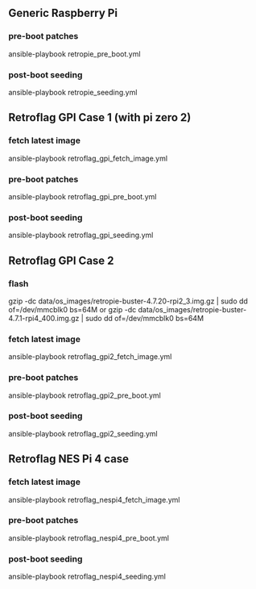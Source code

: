 ## Generic Raspberry Pi

### pre-boot patches
ansible-playbook retropie_pre_boot.yml

### post-boot seeding
ansible-playbook retropie_seeding.yml

## Retroflag GPI Case 1 (with pi zero 2)

### fetch latest image
ansible-playbook retroflag_gpi_fetch_image.yml 

### pre-boot patches
ansible-playbook retroflag_gpi_pre_boot.yml

### post-boot seeding
ansible-playbook retroflag_gpi_seeding.yml

## Retroflag GPI Case 2

### flash

gzip -dc data/os_images/retropie-buster-4.7.20-rpi2_3.img.gz | sudo dd of=/dev/mmcblk0 bs=64M
or
gzip -dc data/os_images/retropie-buster-4.7.1-rpi4_400.img.gz | sudo dd of=/dev/mmcblk0 bs=64M

### fetch latest image
ansible-playbook retroflag_gpi2_fetch_image.yml

### pre-boot patches
ansible-playbook retroflag_gpi2_pre_boot.yml

### post-boot seeding
ansible-playbook retroflag_gpi2_seeding.yml

## Retroflag NES Pi 4 case

### fetch latest image
ansible-playbook retroflag_nespi4_fetch_image.yml

### pre-boot patches
ansible-playbook retroflag_nespi4_pre_boot.yml

### post-boot seeding
ansible-playbook retroflag_nespi4_seeding.yml